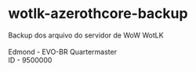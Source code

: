 # wotlk-azerothcore-backup
Backup dos arquivo do servidor de WoW WotLK
<br><br>
Edmond - EVO-BR Quartermaster<br>
ID - 9500000
